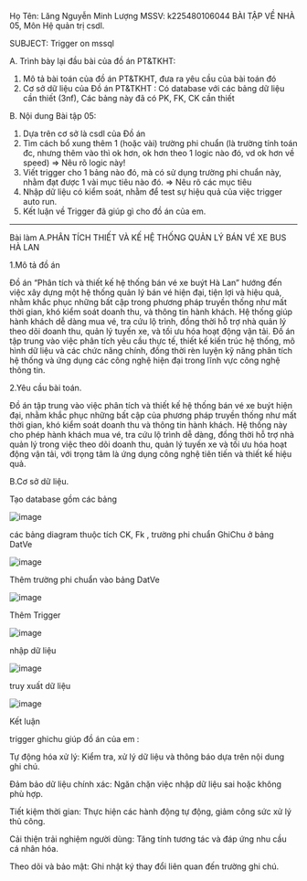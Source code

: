 Họ Tên: Lăng Nguyễn Minh Lượng MSSV: k225480106044
BÀI TẬP VỀ NHÀ 05, Môn Hệ quản trị csdl.

SUBJECT: Trigger on mssql

A. Trình bày lại đầu bài của đồ án PT&TKHT:
1. Mô tả bài toán của đồ án PT&TKHT, 
   đưa ra yêu cầu của bài toán đó
2. Cơ sở dữ liệu của Đồ án PT&TKHT :
   Có database với các bảng dữ liệu cần thiết (3nf),
   Các bảng này đã có PK, FK, CK cần thiết
 
B. Nội dung Bài tập 05:
1. Dựa trên cơ sở là csdl của Đồ án
2. Tìm cách bổ xung thêm 1 (hoặc vài) trường phi chuẩn
   (là trường tính toán đc, nhưng thêm vào thì ok hơn,
    ok hơn theo 1 logic nào đó, vd ok hơn về speed)
   => Nêu rõ logic này!
3. Viết trigger cho 1 bảng nào đó, 
   mà có sử dụng trường phi chuẩn này,
   nhằm đạt được 1 vài mục tiêu nào đó.
   => Nêu rõ các mục tiêu 
4. Nhập dữ liệu có kiểm soát, 
   nhằm để test sự hiệu quả của việc trigger auto run.
5. Kết luận về Trigger đã giúp gì cho đồ án của em.
------------------------------------------------------------------------------------------------------------------
Bài làm 
A.PHÂN TÍCH THIẾT VÀ KẾ HỆ THỐNG QUẢN LÝ BÁN VÉ XE BUS HÀ LAN

1.Mô tả đồ án

Đồ án “Phân tích và thiết kế hệ thống bán vé xe buýt Hà Lan” hướng đến việc xây dựng một hệ thống quản lý bán vé hiện đại, tiện lợi và hiệu quả, nhằm khắc phục những bất cập trong phương pháp truyền thống như mất thời gian, khó kiểm soát doanh thu, và thông tin hành khách. Hệ thống giúp hành khách dễ dàng mua vé, tra cứu lộ trình, đồng thời hỗ trợ nhà quản lý theo dõi doanh thu, quản lý tuyến xe, và tối ưu hóa hoạt động vận tải. Đồ án tập trung vào việc phân tích yêu cầu thực tế, thiết kế kiến trúc hệ thống, mô hình dữ liệu và các chức năng chính, đồng thời rèn luyện kỹ năng phân tích hệ thống và ứng dụng các công nghệ hiện đại trong lĩnh vực công nghệ thông tin.

2.Yêu cầu bài toán. 

Đồ án tập trung vào việc phân tích và thiết kế hệ thống bán vé xe buýt hiện đại, nhằm khắc phục những bất cập của phương pháp truyền thống như mất thời gian, khó kiểm soát doanh thu và thông tin hành khách. Hệ thống này cho phép hành khách mua vé, tra cứu lộ trình dễ dàng, đồng thời hỗ trợ nhà quản lý trong việc theo dõi doanh thu, quản lý tuyến xe và tối ưu hóa hoạt động vận tải, với trọng tâm là ứng dụng công nghệ tiên tiến và thiết kế hiệu quả.

B.Cơ sở dữ liệu.

Tạo database gồm các bảng 

![image](https://github.com/user-attachments/assets/cb1e1f41-7a60-4867-b6a6-d737cc70fd08)


các bảng diagram thuộc tích CK, Fk , trường phi chuẩn GhiChu ở bảng DatVe


![image](https://github.com/user-attachments/assets/f767fca8-52f7-419f-8a5a-39239206585f)



Thêm trường phi chuẩn vào bảng DatVe

![image](https://github.com/user-attachments/assets/97662a28-b001-43d1-a190-d872285a63bc)

Thêm Trigger 

![image](https://github.com/user-attachments/assets/d8172141-7386-4441-a97a-4ad69aa24a96)

nhập dữ liệu 


![image](https://github.com/user-attachments/assets/0b1ebdcd-766b-4715-9b87-c3c5f104f88d)


truy xuất dữ liệu 

![image](https://github.com/user-attachments/assets/995de26b-89ed-493e-a701-56782b97585a)

Kết luận 

trigger ghichu giúp đồ án của em : 

Tự động hóa xử lý: Kiểm tra, xử lý dữ liệu và thông báo dựa trên nội dung ghi chú.

Đảm bảo dữ liệu chính xác: Ngăn chặn việc nhập dữ liệu sai hoặc không phù hợp.

Tiết kiệm thời gian: Thực hiện các hành động tự động, giảm công sức xử lý thủ công.

Cải thiện trải nghiệm người dùng: Tăng tính tương tác và đáp ứng nhu cầu cá nhân hóa.

Theo dõi và bảo mật: Ghi nhật ký thay đổi liên quan đến trường ghi chú. 

